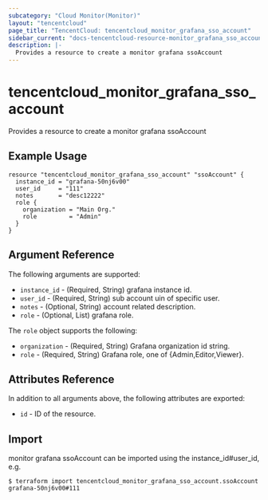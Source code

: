 ```yaml
---
subcategory: "Cloud Monitor(Monitor)"
layout: "tencentcloud"
page_title: "TencentCloud: tencentcloud_monitor_grafana_sso_account"
sidebar_current: "docs-tencentcloud-resource-monitor_grafana_sso_account"
description: |-
  Provides a resource to create a monitor grafana ssoAccount
---
```


# tencentcloud_monitor_grafana_sso_account

Provides a resource to create a monitor grafana ssoAccount

## Example Usage

```hcl
resource "tencentcloud_monitor_grafana_sso_account" "ssoAccount" {
  instance_id = "grafana-50nj6v00"
  user_id     = "111"
  notes       = "desc12222"
  role {
    organization = "Main Org."
    role         = "Admin"
  }
}
```

## Argument Reference

The following arguments are supported:

* `instance_id` - (Required, String) grafana instance id.
* `user_id` - (Required, String) sub account uin of specific user.
* `notes` - (Optional, String) account related description.
* `role` - (Optional, List) grafana role.

The `role` object supports the following:

* `organization` - (Required, String) Grafana organization id string.
* `role` - (Required, String) Grafana role, one of {Admin,Editor,Viewer}.

## Attributes Reference

In addition to all arguments above, the following attributes are exported:

* `id` - ID of the resource.



## Import

monitor grafana ssoAccount can be imported using the instance_id#user_id, e.g.
```
$ terraform import tencentcloud_monitor_grafana_sso_account.ssoAccount grafana-50nj6v00#111
```

